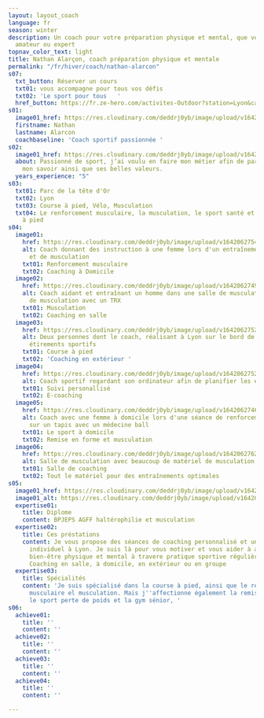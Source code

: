 ```yaml
---
layout: layout_coach
language: fr
season: winter
description: Un coach pour votre préparation physique et mental, que vous soyez débutant,
  amateur ou expert
topnav_color_text: light
title: Nathan Alarçon, coach préparation physique et mentale
permalink: "/fr/hiver/coach/nathan-alarcon"
s07:
  txt_button: Réserver un cours
  txt01: vous accompagne pour tous vos défis
  txt02: 'Le sport pour tous   '
  href_button: https://fr.ze-hero.com/activites-Outdoor?station=Lyon&calessonstype=all&catypegenderlistsummer=all&calessonsactivitytype=Coaching&start-date=
s01:
  image01_href: https://res.cloudinary.com/deddrj0yb/image/upload/v1642062749/website/Coaching/3_toubdl.jpg
  firstname: Nathan
  lastname: Alarcon
  coachbaseline: 'Coach sportif passionnée '
s02:
  image01_href: https://res.cloudinary.com/deddrj0yb/image/upload/v1642062751/website/Coaching/Salle_de_sport-22_silext.jpg
  about: Passionné de sport, j’ai voulu en faire mon métier afin de partager et transmettre
    mon savoir ainsi que ses belles valeurs.
  years_experience: "5"
s03:
  txt01: Parc de la tête d'Or
  txt02: Lyon
  txt03: Course à pied, Vélo, Musculation
  txt04: Le renforcement musculaire, la musculation, le sport santé et  la course
    à pied
s04:
  image01:
    href: https://res.cloudinary.com/deddrj0yb/image/upload/v1642062754/website/Coaching/8_pgeprx.jpg
    alt: Coach donnant des instruction à une femme lors d'un entraînement physique
      et de musculation
    txt01: Renforcement musculaire
    txt02: Coaching à Domicile
  image02:
    href: https://res.cloudinary.com/deddrj0yb/image/upload/v1642062749/website/Coaching/2_wnodgf.jpg
    alt: Coach aidant et entraînant un homme dans une salle de musculation lors d'exercices
      de musculation avec un TRX
    txt01: Musculation
    txt02: Coaching en salle
  image03:
    href: https://res.cloudinary.com/deddrj0yb/image/upload/v1642062752/website/Coaching/11_l7a3ej.jpg
    alt: Deux personnes dont le coach, réalisant à Lyon sur le bord de la Saône des
      étirements sportifs
    txt01: Course à pied
    txt02: 'Coaching en extérieur '
  image04:
    href: https://res.cloudinary.com/deddrj0yb/image/upload/v1642062752/website/Coaching/9_qhdb7d.jpg
    alt: Coach sportif regardant son ordinateur afin de planifier les entraînements
    txt01: Suivi personallisé
    txt02: E-coaching
  image05:
    href: https://res.cloudinary.com/deddrj0yb/image/upload/v1642062746/website/Coaching/5_vovphc.jpg
    alt: Coach avec une femme à domicile lors d'une séance de renforcement musculaire
      sur un tapis avec un médecine ball
    txt01: Le sport à domicile
    txt02: Remise en forme et musculation
  image06:
    href: https://res.cloudinary.com/deddrj0yb/image/upload/v1642062762/website/Coaching/Salle_de_sport-28_yjkjev.jpg
    alt: Salle de musculation avec beaucoup de matériel de musculation et d'exercice
    txt01: Salle de coaching
    txt02: Tout le matériel pour des entraînements optimales
s05:
  image01_href: https://res.cloudinary.com/deddrj0yb/image/upload/v1642062755/website/Coaching/SALLE_oxqywo.jpg
  image01_alt: https://res.cloudinary.com/deddrj0yb/image/upload/v1642062754/website/Coaching/8_pgeprx.jpg
  expertise01:
    title: Diplome
    content: BPJEPS AGFF haltérophilie et musculation
  expertise02:
    title: Ces préstations
    content: Je vous propose des séances de coaching personnalisé et un accompagnement
      individuel à Lyon. Je suis là pour vous motiver et vous aider à atteindre un
      bien-être physique et mental à travere pratique sportive régulière et adaptée.
      Coaching en salle, à domicile, en extérieur ou en groupe
  expertise03:
    title: Spécialités
    content: 'Je suis spécialisé dans la course à pied, ainsi que le renforcement
      musculaire el musculation. Mais j''affectionne également la remise en forme,
      le sport perte de poids et la gym sénior, '
s06:
  achieve01:
    title: ''
    content: ''
  achieve02:
    title: ''
    content: ''
  achieve03:
    title: ''
    content: ''
  achieve04:
    title: ''
    content: ''

---
```

